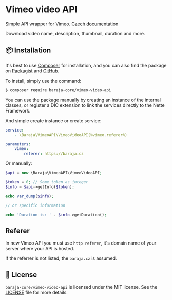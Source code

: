 Vimeo video API
===============

Simple API wrapper for Vimeo. [Czech documentation](https://php.baraja.cz/zpracovani-nahledovych-obrazku-z-vimea)

Download video name, description, thumbnail, duration and more.

📦 Installation
---------------

It's best to use [Composer](https://getcomposer.org) for installation, and you can also find the package on
[Packagist](https://packagist.org/packages/baraja-core/vimeo-video-api) and
[GitHub](https://github.com/baraja-core/vimeo-video-api).

To install, simply use the command:

```
$ composer require baraja-core/vimeo-video-api
```

You can use the package manually by creating an instance of the internal classes, or register a DIC extension to link the services directly to the Nette Framework.

And simple create instance or create service:

```yaml
service:
    - \Baraja\VimeoAPI\VimeoVideoAPI(%vimeo.referer%)

parameters:
    vimeo:
        referer: https://baraja.cz
```

Or manually:

```php
$api = new \Baraja\VimeoAPI\VimeoVideoAPI;

$token = 0; // Some token as integer
$info = $api->getInfo($token);

echo var_dump($info);

// or specific information

echo 'Duration is: ' . $info->getDuration();
```

Referer
-------

In new Vimeo API you must use `http referer`, it's domain name of your server where your API is hosted.

If the referrer is not listed, the `baraja.cz` is assumed.

📄 License
-----------

`baraja-core/vimeo-video-api` is licensed under the MIT license. See the [LICENSE](https://github.com/baraja-core/variable-generator/blob/master/LICENSE) file for more details.
